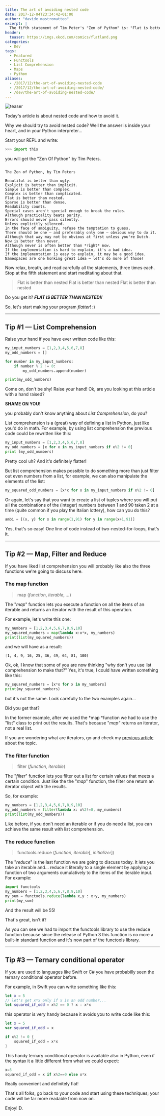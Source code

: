 ```yaml
---
title: The art of avoiding nested code
date: 2017-12-04T23:34:42+01:00
author: "davide_mastromatteo"
excerpt: |
  The fifth statement of Tim Peter's "Zen of Python" is: "Flat is better than nested". So, let's explore some tips to make our code flatter and avoid nested code in Python! :)
header:
  teaser: https://imgs.xkcd.com/comics/flatland.png
categories:
  - Dev
tags:
  - Featured
  - Functools
  - List Comprehension
  - Maps
  - Python
aliases:
  - /2017/12/the-art-of-avoiding-nested-code
  - /2017/12/the-art-of-avoiding-nested-code/
  - /dev/the-art-of-avoiding-nested-code/
---
```

![teaser](https://imgs.xkcd.com/comics/flatland.png)

Today's article is about nested code and how to avoid it.

Why we should try to avoid nested code? Well the answer is inside your heart, and in your Python interpreter...

Start your REPL and write:

```python
>>> import this
```

you will get the "Zen Of Python" by Tim Peters.

```console

The Zen of Python, by Tim Peters

Beautiful is better than ugly.
Explicit is better than implicit.
Simple is better than complex.
Complex is better than complicated.
Flat is better than nested.
Sparse is better than dense.
Readability counts.
Special cases aren't special enough to break the rules.
Although practicality beats purity.
Errors should never pass silently.
Unless explicitly silenced.
In the face of ambiguity, refuse the temptation to guess.
There should be one — and preferably only one — obvious way to do it.
Although that way may not be obvious at first unless you're Dutch.
Now is better than never.
Although never is often better than *right* now.
If the implementation is hard to explain, it's a bad idea.
If the implementation is easy to explain, it may be a good idea.
Namespaces are one honking great idea — let's do more of those!
```

Now relax, breath, and read carefully all the statements, three times each.
Stop at the fifth statement and start meditating about that.

> Flat is better than nested
> Flat is better than nested
> Flat is better than nested

Do you get it?
***FLAT IS BETTER THAN NESTED!!***

So, let's start making your program *flatter*! :)

---

## Tip #1 — List Comprehension

Raise your hand if you have ever written code like this:

```python
my_input_numbers = [1,2,3,4,5,6,7,8]
my_odd_numbers = []

for number in my_input_numbers:
    if number % 2 != 0:
        my_odd_numbers.append(number)

print(my_odd_numbers)
```

Come on, don't be shy! Raise your hand!
Ok, are you looking at this article with a hand raised?

**SHAME ON YOU!**

you probably don't know anything about *List Comprehension*, do you?

List comprehension is a (great) way of defining a list in Python, just like you'd do in math. For example, by using list comprehension the previous code could be rewritten like this:

```python
my_input_numbers = [1,2,3,4,5,6,7,8]
my_odd_numbers = [x for x in my_input_numbers if x%2 != 0]
print (my_odd_numbers)
```

Pretty cool uh? And it's definitely flatter!

But list comprehension makes possible to do something more than just filter out even numbers from a list, for example, we can also manipulate the elements of the list:

```python
my_squared_odd_numbers = [x*x for x in my_input_numbers if x%2 != 0]
```

Or again, let's say that you want to create a list of tuples where you will put all the combinations of the (integer) numbers between 1 and 90 taken 2 at a time (quite common if you play the Italian lottery), how can you do this?

```python
ambi = [(x, y) for x in range(1,91) for y in range(x+1,91)]
```

Yes, that's so easy!
One line of code instead of two-nested-for-loops, that's it.

---

## Tip #2 — Map, Filter and Reduce

If you have liked list comprehension you will probably like also the three functions we're going to discuss here.

### The map function

> map (*function*, *iterable*, *...*)

The "*map*" function lets you execute a function on all the items of an iterable and returns an iterator with the result of this operation.

For example, let's write this one:

```python
my_numbers = [1,2,3,4,5,6,7,8,9,10]
my_squared_numbers = map(lambda x:x*x, my_numbers)
print(list(my_squared_numbers))
```

and we will have as a result:

```console
[1, 4, 9, 16, 25, 36, 49, 64, 81, 100]
```

Ok, ok, I know that some of you are now thinking "why don't you use list comprehension to make that?"
Yes, it's true, I could have written something like this:

```python
my_squared_numbers = [x*x for x in my_numbers]
print(my_squared_numbers)
```

but it's not the same. Look carefully to the two examples again...

Did you get that?

In the former example, after we used the *map *function we had to use the "list" class to print out the results. That's because "*map"* returns an iterator, not a real list.

If you are wondering what are iterators, go and check my [previous article](https://medium.com/the-python-corner/iterators-and-generators-in-python-2c3929a144b) about the topic.

### The filter function

> filter (*function*, *iterable*)

The "*filter*" function lets you filter out a list for certain values that meets a certain condition. Just like the the "*map*" function, the filter one return an iterator object with the results.

So, for example:

```python
my_numbers = [1,2,3,4,5,6,7,8,9,10]
my_odd_numbers = filter(lambda x: x%2!=0, my_numbers)
print(list(my_odd_numbers))
```

Like before, if you don't need an iterable or if you do need a list, you can achieve the same result with list comprehension.

### The reduce function

> functools.reduce (*function*, *iterable*[, *initializer*])

The "*reduce*" is the last function we are going to discuss today. It lets you take an iterable and... reduce it literally to a single element by applying a function of two arguments cumulatively to the items of the iterable input. For example:

```python
import functools
my_numbers = [1,2,3,4,5,6,7,8,9,10]
my_sum = functools.reduce(lambda x,y : x+y, my_numbers)
print(my_sum)
```

And the result will be 55!

That's great, isn't it?

As you can see we had to import the functools library to use the reduce function because since the release of Python 3 this function is no more a built-in standard function and it's now part of the functools library.

---

## Tip #3 — Ternary conditional operator

If you are used to languages like Swift or C# you have probabilly seen the ternary conditional operator before.

For example, in Swift you can write something like this:

```swift
let x = 5
// let's get x*x only if x is an odd number...
let squared_if_odd = x%2 == 0 ? x : x*x
```

this operator is very handy because it avoids you to write code like this:

```swift
let x = 5
var squared_if_odd = x

if x%2 != 0 {
    squared_if_odd = x*x
}
```

This handy ternary conditional operator is available also in Python, even if the syntax it a little different from what we could expect:

```python
x=5
squared_if_odd = x if x%2==0 else x*x
```

Really convenient and definitely flat!

That's all folks, go back to your code and start using these techniques; your code will be far more readable from now on.

Enjoy!
D.
